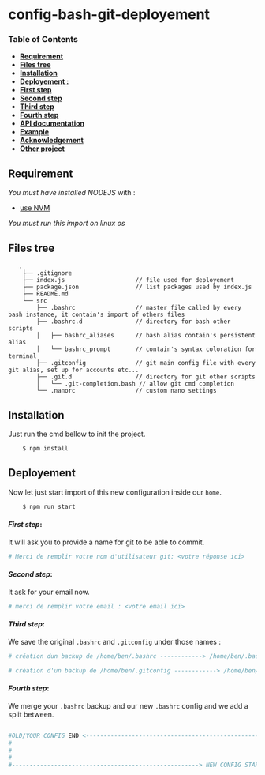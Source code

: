 # config-bash-git-deployement

### Table of Contents
- **[Requirement](#requirement)**
- **[Files tree](#files-tree)**
- **[Installation](#installation)**
- **[Deployement :](#deployement)**
 - **[First step](#first-step)**
 - **[Second step](#second-step)**
 - **[Third step](#third-step)**
 - **[Fourth step](#fourth-step)**
- **[API documentation](#api-documentation)**
- **[Example](#example)**
- **[Acknowledgement](#acknowledgement)**
- **[Other project](#other-project)**


## **Requirement**

*You must have installed NODEJS* with :
 - [use NVM](https://github.com/creationix/nvm#install-script)

*You must run this import on linux os*

## **Files tree**
```
   .
    ├── .gitignore
    ├── index.js                    // file used for deployement
    ├── package.json                // list packages used by index.js
    ├── README.md
    └── src
        ├── .bashrc                 // master file called by every bash instance, it contain's import of others files
        ├── .bashrc.d               // directory for bash other scripts
        │   ├── bashrc_aliases      // bash alias contain's persistent alias
        │   └── bashrc_prompt       // contain's syntax coloration for terminal
        ├── .gitconfig              // git main config file with every git alias, set up for accounts etc...
        ├── .git.d                  // directory for git other scripts
        │   └── .git-completion.bash // allow git cmd completion
        └── .nanorc                 // custom nano settings

```

## **Installation**
Just run the cmd bellow to init the project.

```bash
    $ npm install

```
## **Deployement**
Now let just start import of this new configuration inside our `home`.

```bash
    $ npm run start
```

#### *First step*:
It will ask you to provide a name for git to be able to commit.

```bash
# Merci de remplir votre nom d'utilisateur git: <votre réponse ici>
```

#### *Second step*:
It ask for your email now.

```bash
# merci de remplir votre email : <votre email ici>
```

#### *Third step*:
We save the original `.bashrc` and `.gitconfig` under those names :

```bash
# création dun backup de /home/ben/.bashrc ------------> /home/ben/.bashrc.before.config.deployement.backup

# création d'un backup de /home/ben/.gitconfig ------------> /home/ben/.gitconfig.before.config.deployement.backup
```

#### *Fourth step*:
We merge your `.bashrc` backup and our new `.bashrc` config and we add a split between.

```bash

#OLD/YOUR CONFIG END <--------------------------------------------------
#
#
#
#-----------------------------------------------------> NEW CONFIG START

```

